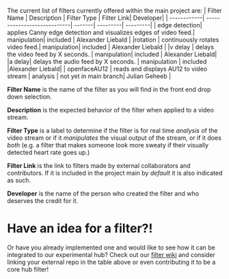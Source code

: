 The current list of filters currently offered within the main project are: 
| Filter Name | Description | Filter Type | Filter Link| Developer|
| ------------| ----------------------------| -------| ---------| ---------|
| edge detection| applies Canny edge detection and visualizes edges of video feed.| manipulation| included | Alexander Liebald |
|rotation | continuously rotates video feed.| manipulation| included | Alexander Liebald | 
|v delay | delays the video feed by X seconds. | manipulation| included | Alexander Liebald|
|a delay| delays the audio feed by X seconds. | manipulation | included |Alexander Liebald|
| openfaceAU12 | reads and displays AU12 to video stream  | analysis | not yet in main branch| Julian Geheeb |


**Filter Name** is the name of the filter as you will find in the front end drop down selection. 

**Description** is the expected behavior of the filter when applied to a video stream. 

**Filter Type** is a label to determine if the filter is for real time *analysis* of the video stream or if it *manipulates* the visual output of the stream, or if it does *both* (e.g. a filter that makes someone look more sweaty if their visually detected heart rate goes up.)

**Filter Link** is the link to filters made by external collaborators and contributors. If it is included in the project main by *default* it is also indicated as such. 

**Developer** is the name of the person who created the filter and who deserves the credit for it. 


# Have an idea for a filter?! 

 Or have you already implemented one and would like to see how it can be integrated to our experimental hub? Check out our [filter wiki](https://github.com/TUMFARSynchrony/experimental-hub/wiki/Filters) and consider linking your external repo in the table above or even contributing it to be a core hub filter!
